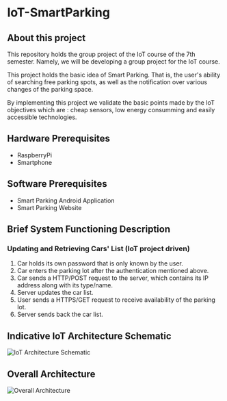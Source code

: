 # IoT-SmartParking
## About this project
This repository holds the group project of the IoT course of the 7th semester. Namely, we will be developing a group project for the IoT course.

This project holds the basic idea of Smart Parking. That is, the user's ability of searching free parking spots, as well as the notification over various changes of the parking space.

By implementing this project we validate the basic points made by the IoT objectives which are : cheap sensors, low energy consumming and easily accessible technologies.

## Hardware Prerequisites
- RaspberryPi
- Smartphone 

## Software Prerequisites
- Smart Parking Android Application
- Smart Parking Website

## Brief System Functioning Description 

### Updating and Retrieving Cars' List (IoT project driven)
1. Car holds its own password that is only known by the user.
2. Car enters the parking lot after the authentication mentioned above.
3. Car sends a HTTP/POST request to the server, which contains its IP address along with its type/name.
4. Server updates the car list.
5. User sends a HTTPS/GET request to receive availability of the parking lot.
6. Server sends back the car list.


## Indicative IoT Architecture Schematic
![IoT Architecture Schematic](https://user-images.githubusercontent.com/75671329/142730261-6a98ecbb-93ec-489f-aafc-513025a776d5.png)

## Overall Architecture 
![Overall Architecture](https://user-images.githubusercontent.com/75671329/142731802-6fcb20df-bad0-4dd8-96cc-cb1e7e298582.png)
